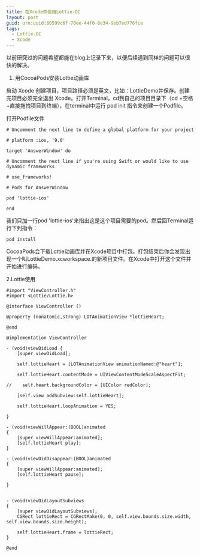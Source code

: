 ```yaml
---
title: 在Xcode中使用Lottie-OC
layout: post
guid: urn:uuid:80599c6f-70ee-44f0-8e34-9eb7ed776fce
tags:
  - Lottie-OC
  - Xcode
---
```


以前研究过的问题希望都能在blog上记录下来，以便后续遇到同样的问题可以很快的解决。

1. 用CocoaPods安装Lottie动画库

启动 Xcode 创建项目，项目路径必须是英文，比如：LottieDemo并保存。创建完项目必须完全退出 Xcode。打开Terminal，cd到自己的项目目录下（cd +空格+直接拖拽项目到终端），在terminal中运行 pod init 指令来创建一个Podfile。

打开Podfile文件

```
# Uncomment the next line to define a global platform for your project

# platform :ios, '9.0'

target 'AnswerWindow' do

# Uncomment the next line if you're using Swift or would like to use dynamic frameworks

# use_frameworks!

# Pods for AnswerWindow

pod 'lottie-ios'

end
```

我们只加一行pod 'lottie-ios'来指出这是这个项目需要的pod。然后回Terminal运行下列指令：

```
pod install
```


CocoaPods会下载Lottie动画库并在Xcode项目中打包。打包结束后你会发现出现一个叫LottieDemo.xcworkspace.的新项目文件。在Xcode中打开这个文件并开始进行编码。

2.Lottie使用


```
#import "ViewController.h"
#import <Lottie/Lottie.h>

@interface ViewController ()

@property (nonatomic,strong) LOTAnimationView *lottieHeart;

@end

@implementation ViewController

- (void)viewDidLoad {
    [super viewDidLoad];

    self.lottieHeart = [LOTAnimationView animationNamed:@"heart"];

    self.lottieHeart.contentMode = UIViewContentModeScaleAspectFit;

//    self.heart.backgroundColor = [UIColor redColor];

    [self.view addSubview:self.lottieHeart];

    self.lottieHeart.loopAnimation = YES;

}

- (void)viewWillAppear:(BOOL)animated
{
    [super viewWillAppear:animated];
    [self.lottieHeart play];
}

- (void)viewDidDisappear:(BOOL)animated
{
    [super viewWillAppear:animated];
    [self.lottieHeart pause];

}


- (void)viewDidLayoutSubviews
{
    [super viewDidLayoutSubviews];
    CGRect lottieRect = CGRectMake(0, 0, self.view.bounds.size.width, self.view.bounds.size.height);

    self.lottieHeart.frame = lottieRect;
}

@end

```
